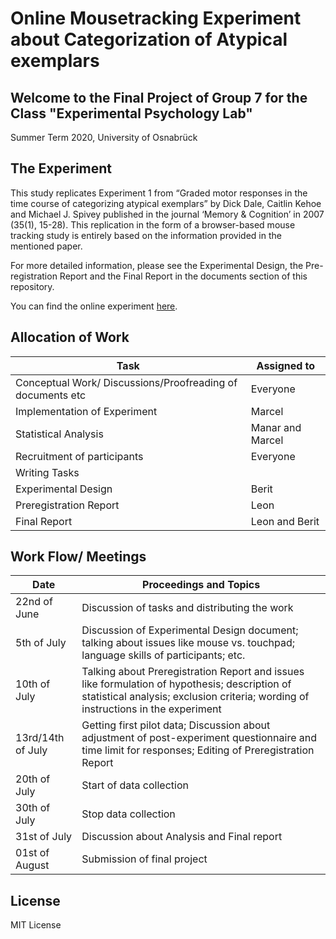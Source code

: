 # Online Mousetracking Experiment about Categorization of Atypical exemplars


## Welcome to the Final Project of Group 7 for the Class "Experimental Psychology Lab" 
Summer Term 2020, University of Osnabrück


## The Experiment

This study replicates Experiment 1 from “Graded motor responses in the time course of categorizing atypical exemplars” by Dick Dale, Caitlin Kehoe and Michael J. Spivey published in the journal ‘Memory & Cognition’ in 2007 (35(1), 15-28). This replication in the form of a browser-based mouse tracking study is entirely based on the information provided in the mentioned paper.

For more detailed information, please see the Experimental Design, the Pre-registration Report and the Final Report in the documents section of this repository.


You can find the online experiment [here](https://friendly-hamilton-85f732.netlify.app/).


## Allocation of Work 

| Task | Assigned to |
|------|-------------|
| Conceptual Work/ Discussions/Proofreading of documents etc |	Everyone |
| Implementation of Experiment	|	Marcel |
| Statistical Analysis	|		Manar and Marcel |
| Recruitment of participants	|	Everyone |
| Writing Tasks | |
|Experimental Design	| Berit |
|Preregistration Report  | Leon |
|Final Report	| Leon and Berit |


## Work Flow/ Meetings 

| Date | Proceedings and Topics |
|------|------------------------|
| 22nd of June | 	Discussion of tasks and distributing the work |
| 5th of July |		Discussion of Experimental Design document; talking about issues like mouse vs. touchpad; language skills of participants; etc. |
| 10th of July |	Talking about Preregistration Report and issues like formulation of hypothesis; description of statistical analysis; exclusion criteria; wording of instructions in the experiment |
| 13rd/14th of July |	Getting first pilot data; Discussion about adjustment of post-experiment questionnaire and time limit for responses; Editing of Preregistration Report |
| 20th of July	| Start of data collection |
| 30th of July |	Stop data collection |
| 31st of July	| Discussion about Analysis and Final report |
| 01st of August |	Submission of final project |



## License
MIT License
